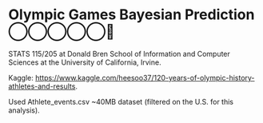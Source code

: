 #  Olympic Games Bayesian Prediction ◯‍◯‍◯‍◯‍◯🏅

STATS 115/205 at Donald Bren School of Information and Computer Sciences at the University of California, Irvine. 

Kaggle: https://www.kaggle.com/heesoo37/120-years-of-olympic-history-athletes-and-results.

Used Athlete_events.csv ~40MB dataset (filtered on the U.S. for this analysis).
